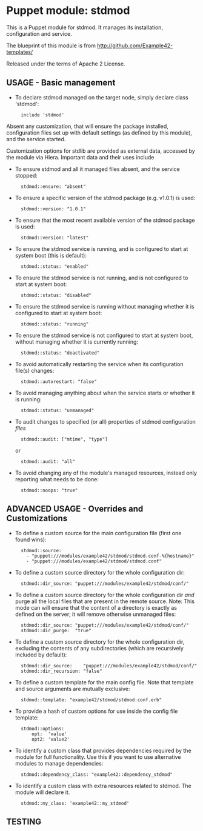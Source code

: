 # Puppet module: stdmod

This is a Puppet module for stdmod.
It manages its installation, configuration and service.

The blueprint of this module is from http://github.com/Example42-templates/

Released under the terms of Apache 2 License.


## USAGE - Basic management

* To declare stdmod managed on the target node, simply declare class 'stdmod':

        include 'stdmod'

Absent any customization, that will ensure the package installed, configuration
files set up with default settings (as defined by this module), and the
service started.

Customization options for stdlib are provided as external data, accessed by the
module via Hiera.  Important data and their uses include

* To ensure stdmod and all it managed files absent, and the service stopped:

        stdmod::ensure: "absent"

* To ensure a specific version of the stdmod package (e.g. v1.0.1) is used:

        stdmod::version: "1.0.1"

* To ensure that the most recent available version of the stdmod package is used:

        stdmod::version: "latest"

* To ensure the stdmod service is running, and is configured to start at system boot (this is default):

        stdmod::status: "enabled"

* To ensure the stdmod service is not running, and is not configured to start at system boot:

        stdmod::status: "disabled"

* To ensure the stdmod service is running without managing whether it is configured to start at system boot:

        stdmod::status: "running"

* To ensure the stdmod service is not configured to start at system boot, without managing
  whether it is currently running:

        stdmod::status: "deactivated"

* To avoid automatically restarting the service when its configuration file(s) changes:

        stdmod::autorestart: "false"

* To avoid managing anything about when the service starts or whether it is running:

        stdmod::status: "unmanaged"

* To audit changes to specified (or all) properties of stdmod configuration *files*

        stdmod::audit: ["mtime", "type"]

  or

        stdmod::audit: "all"

* To avoid changing any of the module's managed resources, instead only reporting what needs to be done:

        stdmod::noops: "true"


## ADVANCED USAGE - Overrides and Customizations
* To define a custom source for the main configuration file (first one found wins):

        stdmod::source:
          - "puppet:///modules/example42/stdmod/stdmod.conf-%{hostname}"
          - "puppet:///modules/example42/stdmod/stdmod.conf"

* To define a custom source directory for the whole configuration dir:

        stdmod::dir_source: "puppet:///modules/example42/stdmod/conf/"

* To define a custom source directory for the whole configuration dir *and* purge all the local files that are present in the remote source.
  Note: This mode can will ensure that the content of a directory is exactly as defined on the server; it will remove otherwise unmanaged files:

        stdmod::dir_source: "puppet:///modules/example42/stdmod/conf/"
        stdmod::dir_purge:  "true"

* To define a custom source directory for the whole configuration dir, excluding the contents
 of any subdirectories (which are recursively included by default):

        stdmod::dir_source:    "puppet:///modules/example42/stdmod/conf/"
        stdmod::dir_recursion: "false"

* To define a custom template for the main config file. Note that template and source arguments are mutually exclusive: 

        stdmod::template: "example42/stdmod/stdmod.conf.erb"

* To provide a hash of custom options for use inside the config file template:

        stdmod::options:
            opt:  'value'
            opt2: 'value2'

* To identify a custom class that provides dependencies required by the module for full functionality.
  Use this if you want to use alternative modules to manage dependencies:

        stdmod::dependency_class: "example42::dependency_stdmod"

* To identify a custom class with extra resources related to stdmod.  The module will declare it.

        stdmod::my_class: 'example42::my_stdmod'

## TESTING
